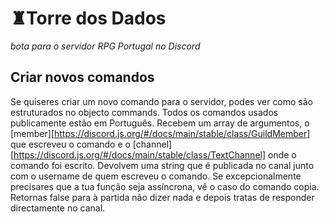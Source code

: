 # ♜Torre dos Dados
*bota para o servidor RPG Portugal no Discord*

## Criar novos comandos
Se quiseres criar um novo comando para o servidor, podes ver como são estruturados no objecto commands. Todos os comandos usados publicamente estão em Português. Recebem um array de argumentos, o [member][https://discord.js.org/#/docs/main/stable/class/GuildMember] que escreveu o comando e o [channel][https://discord.js.org/#/docs/main/stable/class/TextChannel] onde o comando foi escrito. Devolvem uma string que é publicada no canal junto com o username de quem escreveu o comando. Se excepcionalmente precisares que a tua função seja assíncrona, vê o caso do comando copia. Retornas false para à partida não dizer nada e depois tratas de responder directamente no canal. 

